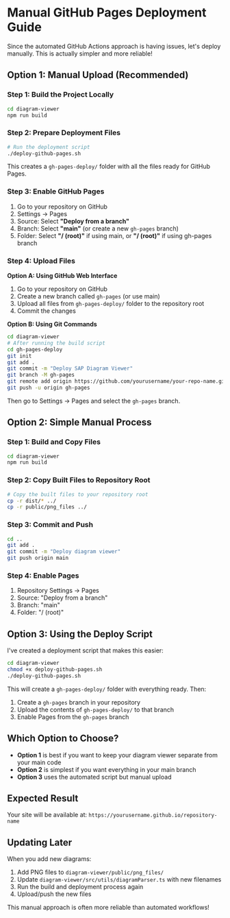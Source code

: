 # Manual GitHub Pages Deployment Guide

Since the automated GitHub Actions approach is having issues, let's deploy manually. This is actually simpler and more reliable!

## Option 1: Manual Upload (Recommended)

### Step 1: Build the Project Locally

```bash
cd diagram-viewer
npm run build
```

### Step 2: Prepare Deployment Files

```bash
# Run the deployment script
./deploy-github-pages.sh
```

This creates a `gh-pages-deploy/` folder with all the files ready for GitHub Pages.

### Step 3: Enable GitHub Pages

1. Go to your repository on GitHub
2. Settings → Pages
3. Source: Select **"Deploy from a branch"**
4. Branch: Select **"main"** (or create a new `gh-pages` branch)
5. Folder: Select **"/ (root)"** if using main, or **"/ (root)"** if using gh-pages branch

### Step 4: Upload Files

**Option A: Using GitHub Web Interface**
1. Go to your repository on GitHub
2. Create a new branch called `gh-pages` (or use main)
3. Upload all files from `gh-pages-deploy/` folder to the repository root
4. Commit the changes

**Option B: Using Git Commands**
```bash
cd diagram-viewer
# After running the build script
cd gh-pages-deploy
git init
git add .
git commit -m "Deploy SAP Diagram Viewer"
git branch -M gh-pages
git remote add origin https://github.com/yourusername/your-repo-name.git
git push -u origin gh-pages
```

Then go to Settings → Pages and select the `gh-pages` branch.

## Option 2: Simple Manual Process

### Step 1: Build and Copy Files

```bash
cd diagram-viewer
npm run build
```

### Step 2: Copy Built Files to Repository Root

```bash
# Copy the built files to your repository root
cp -r dist/* ../
cp -r public/png_files ../
```

### Step 3: Commit and Push

```bash
cd ..
git add .
git commit -m "Deploy diagram viewer"
git push origin main
```

### Step 4: Enable Pages

1. Repository Settings → Pages
2. Source: "Deploy from a branch"
3. Branch: "main"
4. Folder: "/ (root)"

## Option 3: Using the Deploy Script

I've created a deployment script that makes this easier:

```bash
cd diagram-viewer
chmod +x deploy-github-pages.sh
./deploy-github-pages.sh
```

This will create a `gh-pages-deploy/` folder with everything ready. Then:

1. Create a `gh-pages` branch in your repository
2. Upload the contents of `gh-pages-deploy/` to that branch
3. Enable Pages from the `gh-pages` branch

## Which Option to Choose?

- **Option 1** is best if you want to keep your diagram viewer separate from your main code
- **Option 2** is simplest if you want everything in your main branch
- **Option 3** uses the automated script but manual upload

## Expected Result

Your site will be available at:
`https://yourusername.github.io/repository-name`

## Updating Later

When you add new diagrams:
1. Add PNG files to `diagram-viewer/public/png_files/`
2. Update `diagram-viewer/src/utils/diagramParser.ts` with new filenames
3. Run the build and deployment process again
4. Upload/push the new files

This manual approach is often more reliable than automated workflows!
